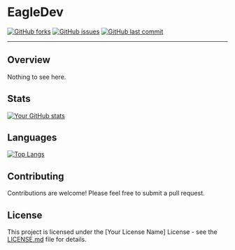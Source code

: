 # EagleDev

[![GitHub forks](https://img.shields.io/github/forks/CodyShep/CodyShep.svg)](https://github.com/CodyShep/CodyShep/network)
[![GitHub issues](https://img.shields.io/github/issues/CodyShep/CodyShep.svg)](https://github.com/CodyShep/CodyShep/issues)
[![GitHub last commit](https://img.shields.io/github/last-commit/CodyShep/CodyShep.svg)](https://github.com/CodyShep/CodyShep/commits/master)

---

## Overview

Nothing to see here.

## Stats

[![Your GitHub stats](https://github-readme-stats.vercel.app/api?username=CodyShep&show_icons=true&theme=dark)](https://github.com/your_username)

## Languages

[![Top Langs](https://github-readme-stats.vercel.app/api/top-langs/?username=CodyShep&layout=compact&theme=dark)](https://github.com/your_username)

## Contributing

Contributions are welcome! Please feel free to submit a pull request.

## License

This project is licensed under the [Your License Name] License - see the [LICENSE.md](LICENSE.md) file for details.

